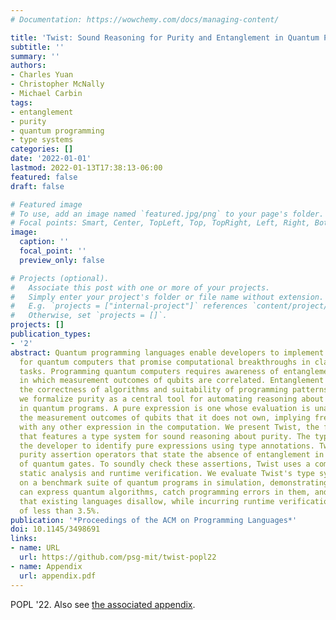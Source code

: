 ```yaml
---
# Documentation: https://wowchemy.com/docs/managing-content/

title: 'Twist: Sound Reasoning for Purity and Entanglement in Quantum Programs'
subtitle: ''
summary: ''
authors:
- Charles Yuan
- Christopher McNally
- Michael Carbin
tags:
- entanglement
- purity
- quantum programming
- type systems
categories: []
date: '2022-01-01'
lastmod: 2022-01-13T17:38:13-06:00
featured: false
draft: false

# Featured image
# To use, add an image named `featured.jpg/png` to your page's folder.
# Focal points: Smart, Center, TopLeft, Top, TopRight, Left, Right, BottomLeft, Bottom, BottomRight.
image:
  caption: ''
  focal_point: ''
  preview_only: false

# Projects (optional).
#   Associate this post with one or more of your projects.
#   Simply enter your project's folder or file name without extension.
#   E.g. `projects = ["internal-project"]` references `content/project/deep-learning/index.md`.
#   Otherwise, set `projects = []`.
projects: []
publication_types:
- '2'
abstract: Quantum programming languages enable developers to implement algorithms
  for quantum computers that promise computational breakthroughs in classically intractable
  tasks. Programming quantum computers requires awareness of entanglement, the phenomenon
  in which measurement outcomes of qubits are correlated. Entanglement can determine
  the correctness of algorithms and suitability of programming patterns. In this work,
  we formalize purity as a central tool for automating reasoning about entanglement
  in quantum programs. A pure expression is one whose evaluation is unaffected by
  the measurement outcomes of qubits that it does not own, implying freedom from entanglement
  with any other expression in the computation. We present Twist, the first language
  that features a type system for sound reasoning about purity. The type system enables
  the developer to identify pure expressions using type annotations. Twist also features
  purity assertion operators that state the absence of entanglement in the output
  of quantum gates. To soundly check these assertions, Twist uses a combination of
  static analysis and runtime verification. We evaluate Twist's type system and analyses
  on a benchmark suite of quantum programs in simulation, demonstrating that Twist
  can express quantum algorithms, catch programming errors in them, and support programs
  that existing languages disallow, while incurring runtime verification overhead
  of less than 3.5%.
publication: '*Proceedings of the ACM on Programming Languages*'
doi: 10.1145/3498691
links:
- name: URL
  url: https://github.com/psg-mit/twist-popl22
- name: Appendix
  url: appendix.pdf
---
```

POPL '22. Also see [the associated appendix](https://dl.acm.org/action/downloadSupplement?doi=10.1145%2F3498691&file=popl22main-p167-p-archive.zip).

